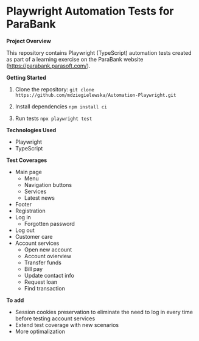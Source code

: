 # Playwright Automation Tests for ParaBank

**Project Overview**

This repository contains Playwright (TypeScript) automation tests created as part of a learning exercise on the ParaBank website (https://parabank.parasoft.com/).

**Getting Started**

1. Clone the repository:
   ```git clone https://github.com/mdziegielewska/Automation-Playwright.git```

2. Install dependencies
    ```npm install ci```

3. Run tests
    ```npx playwright test```

**Technologies Used**
- Playwright
- TypeScript

**Test Coverages**
- Main page
    - Menu
    - Navigation buttons
    - Services
    - Latest news
- Footer 
- Registration
- Log in
    - Forgotten password
- Log out
- Customer care
- Account services
    - Open new account
    - Account ovierview
    - Transfer funds
    - Bill pay
    - Update contact info
    - Request loan 
    - Find transaction 

**To add**
- Session cookies preservation to eliminate the need to log in every time before testing account services
- Extend test coverage with new scenarios
- More optimalization
